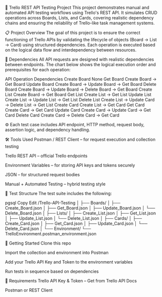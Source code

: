 🧪 Trello REST API Testing Project
This project demonstrates manual and automated API testing workflows using Trello's REST API. It simulates CRUD operations across Boards, Lists, and Cards, covering realistic dependency chains and ensuring the reliability of Trello-like task management systems.

📋 Project Overview
The goal of this project is to ensure the correct functioning of Trello APIs by validating the lifecycle of objects (Board → List → Card) using structured dependencies. Each operation is executed based on the logical data flow and interdependency between resources.

🔧 Dependencies
All API requests are designed with realistic dependencies between endpoints. The chart below shows the logical execution order and prerequisites for each operation:

API Operation	Dependencies
Create Board	None
Get Board	Create Board → Get Board
Update Board	Create Board → Update Board → Get Board
Delete Board	Create Board → Update Board → Delete Board → Get Board
Create List	Create Board → Get Board
Get List	Create List → Get List
Update List	Create List → Update List → Get List
Delete List	Create List → Update Card → Delete List → Get List
Create Card	Create List → Get Card
Get Card	Create Card → Get Card
Update Card	Create Card → Update Card → Get Card
Delete Card	Create Card → Delete Card → Get Card

⚙️ Each test case includes API endpoint, HTTP method, request body, assertion logic, and dependency handling.

🛠️ Tools Used
Postman / REST Client – for request execution and collection testing

Trello REST API – official Trello endpoints

Environment Variables – for storing API keys and tokens securely

JSON – for structured request bodies

Manual + Automated Testing – hybrid testing style

📁 Test Structure
The test suite includes the following:

pgsql
Copy
Edit
/Trello-API-Testing
│
├── Boards/
│   ├── Create_Board.json
│   ├── Get_Board.json
│   ├── Update_Board.json
│   └── Delete_Board.json
│
├── Lists/
│   ├── Create_List.json
│   ├── Get_List.json
│   ├── Update_List.json
│   └── Delete_List.json
│
├── Cards/
│   ├── Create_Card.json
│   ├── Get_Card.json
│   ├── Update_Card.json
│   └── Delete_Card.json
│
└── Environment/
    └── TrelloEnvironment.postman_environment.json

🚀 Getting Started
Clone this repo

Import the collection and environment into Postman

Add your Trello API Key and Token to the environment variables

Run tests in sequence based on dependencies

📌 Requirements
Trello API Key & Token – Get from Trello API Docs

Postman or REST Client

